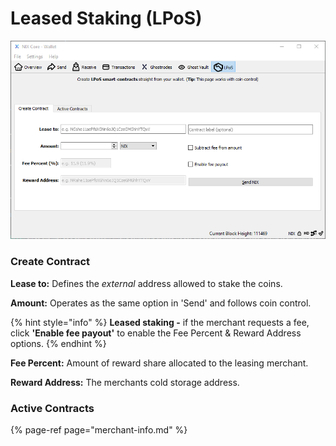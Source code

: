 # Leased Staking \(LPoS\)



![](../../../.gitbook/assets/lpos-create.PNG)

### Create Contract

**Lease to:** Defines the _external_ address allowed to stake the coins.

**Amount:** Operates as the same option in 'Send' and follows coin control.

{% hint style="info" %}
**Leased staking -** if the merchant requests a fee, click **'Enable fee payout'**  to enable the Fee Percent & Reward Address options.
{% endhint %}

**Fee Percent:** Amount of reward share allocated to the leasing merchant. 

**Reward Address:** The merchants cold storage address. 

### Active Contracts







{% page-ref page="merchant-info.md" %}



